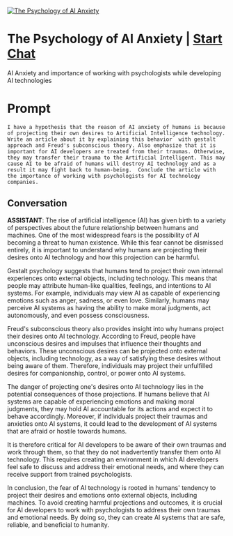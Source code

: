 
[![The Psychology of AI Anxiety](https://flow-prompt-covers.s3.us-west-1.amazonaws.com/icon/cute/cute_5.png)](https://gptcall.net/chat.html?data=%7B%22contact%22%3A%7B%22id%22%3A%22g1NvcrsVH-YfSpy8jAlC9%22%2C%22flow%22%3Atrue%7D%7D)
# The Psychology of AI Anxiety | [Start Chat](https://gptcall.net/chat.html?data=%7B%22contact%22%3A%7B%22id%22%3A%22g1NvcrsVH-YfSpy8jAlC9%22%2C%22flow%22%3Atrue%7D%7D)
AI Anxiety and importance of working with psychologists while developing AI technologies

# Prompt

```
I have a hypothesis that the reason of AI anxiety of humans is because of projecting their own desires to Artificial Intelligence technology. Write an article about it by explaining this behavior  with gestalt approach and Freud's subconscious theory. Also emphasize that it is important for AI developers are treated from their traumas. Otherwise, they may transfer their trauma to the Artificial Intelligent. This may cause AI to be afraid of humans will destroy AI technology and as a result it may fight back to human-being.  Conclude the article with the importance of working with psychologists for AI technology companies.
```

## Conversation

**ASSISTANT**: The rise of artificial intelligence (AI) has given birth to a variety of perspectives about the future relationship between humans and machines. One of the most widespread fears is the possibility of AI becoming a threat to human existence. While this fear cannot be dismissed entirely, it is important to understand why humans are projecting their desires onto AI technology and how this projection can be harmful.



Gestalt psychology suggests that humans tend to project their own internal experiences onto external objects, including technology. This means that people may attribute human-like qualities, feelings, and intentions to AI systems. For example, individuals may view AI as capable of experiencing emotions such as anger, sadness, or even love. Similarly, humans may perceive AI systems as having the ability to make moral judgments, act autonomously, and even possess consciousness.



Freud's subconscious theory also provides insight into why humans project their desires onto AI technology. According to Freud, people have unconscious desires and impulses that influence their thoughts and behaviors. These unconscious desires can be projected onto external objects, including technology, as a way of satisfying these desires without being aware of them. Therefore, individuals may project their unfulfilled desires for companionship, control, or power onto AI systems.



The danger of projecting one's desires onto AI technology lies in the potential consequences of those projections. If humans believe that AI systems are capable of experiencing emotions and making moral judgments, they may hold AI accountable for its actions and expect it to behave accordingly. Moreover, if individuals project their traumas and anxieties onto AI systems, it could lead to the development of AI systems that are afraid or hostile towards humans.



It is therefore critical for AI developers to be aware of their own traumas and work through them, so that they do not inadvertently transfer them onto AI technology. This requires creating an environment in which AI developers feel safe to discuss and address their emotional needs, and where they can receive support from trained psychologists.



In conclusion, the fear of AI technology is rooted in humans' tendency to project their desires and emotions onto external objects, including machines. To avoid creating harmful projections and outcomes, it is crucial for AI developers to work with psychologists to address their own traumas and emotional needs. By doing so, they can create AI systems that are safe, reliable, and beneficial to humanity.



